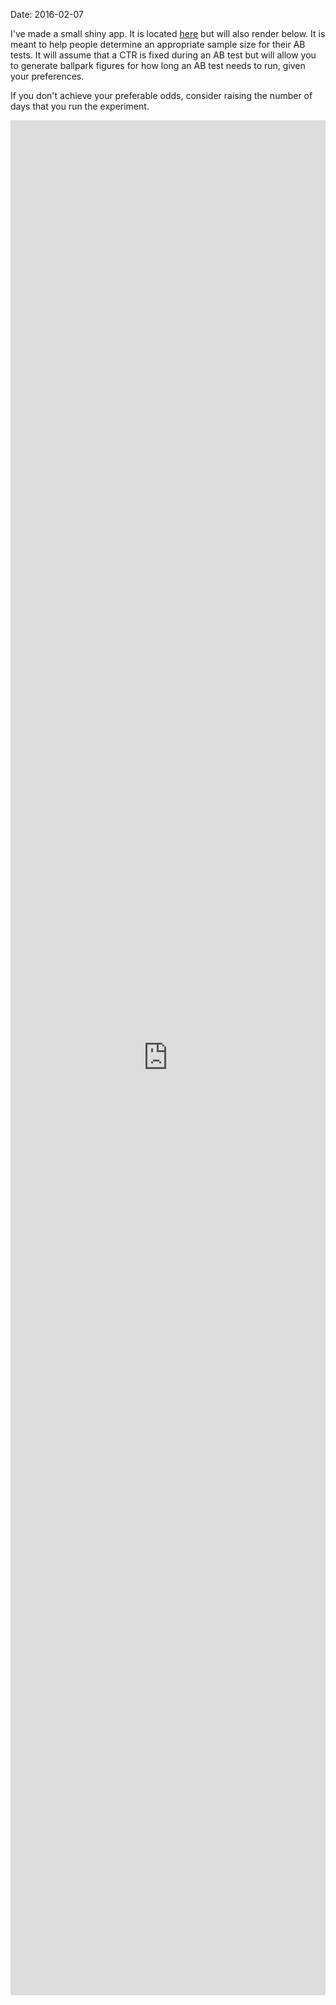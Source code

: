 <!-- Title: Sample Size Guesstimation -->
Date: 2016-02-07

I've made a small shiny app. It is located [here](https://koaning.shinyapps.io/ab_testing/) but will also render below. It is meant to help people determine an appropriate sample size for their AB tests. It will assume that a CTR is fixed during an AB test but will allow you to generate ballpark figures for how long an AB test needs to run, given your preferences. 

If you don't achieve your preferable odds, consider raising the number of days that you run the experiment. 

<iframe src="https://koaning.shinyapps.io/ab_testing/" frameborder="0" width="100%" height="3000px"></iframe>